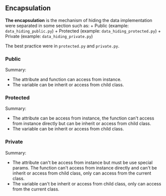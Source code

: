 ## Encapsulation

**The encapsulation** is the mechanism of hiding the data implementation were separated in some section such as:
    + Public (example: `data_hiding_public.py`)
    + Protected (example: `data_hiding_protected.py`)
    + Private (example: `data_hiding_private.py`)

The best practice were in `protected.py` and `private.py`.

### Public

Summary:
+ The attribute and function can access from instance.
+ The variable can be inherit or access from child class.

### Protected

Summary:
+ The attribute can be access from instance, the function can't access from instance directly but can be inherit or access from child class.
+ The variable can be inherit or access from child class.

### Private

Summary:
+ The attribute can't be access from instance but must be use special params. The function can't access from instance directly and can't be inherit or access from child class, only can access from the current class.
+ The variable can't be inherit or access from child class, only can access from the current class.
